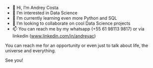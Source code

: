 - 👋 Hi, I’m Andrey Costa
- 👀 I’m interested in Data Science
- 🌱 I’m currently learning even more Python and SQL
- 💞️ I’m looking to collaborate on cool Data Science projects
- 📫 You can reach me by my whatsapp (+55 61 98113 9817) or via linkedin (www.linkedin.com/in/andreyac)

You can reach me for an opportunity or even just to talk about life, the universe and everything.

See you!
